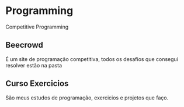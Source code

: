 # Programming
Competitive Programming

## Beecrowd 
É um site de programação competitiva, todos os desafios que consegui resolver estão na pasta

## Curso Exercicios
São meus estudos de programação, exercicios e projetos que faço.
